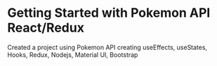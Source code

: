 # Getting Started with Pokemon API React/Redux 
Created a project using Pokemon API creating useEffects, useStates, Hooks, Redux, Nodejs, Material UI, Bootstrap
